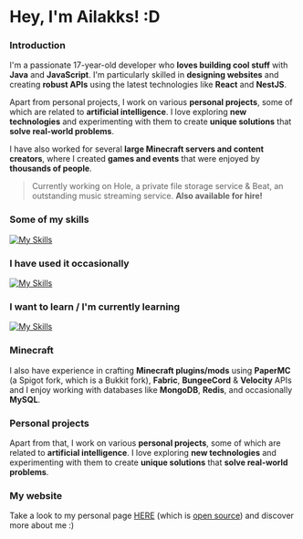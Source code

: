 # **Hey, I'm Ailakks! :D**

### **Introduction**
I'm a passionate 17-year-old developer who **loves building cool stuff** with **Java** and **JavaScript**. I'm particularly skilled in **designing websites** and creating **robust APIs** using the latest technologies like **React** and **NestJS**.

Apart from personal projects, I work on various **personal projects**, some of which are related to **artificial intelligence**. I love exploring **new technologies** and experimenting with them to create **unique solutions** that **solve real-world problems**.

I have also worked for several **large Minecraft servers and content creators**, where I created **games and events** that were enjoyed by **thousands of people**.

> Currently working on Hole, a private file storage service & Beat, an outstanding music streaming service. **Also available for hire!**

### **Some of my skills**

[![My Skills](https://skillicons.dev/icons?i=java,js,ts,linux,html,css,tailwindcss,react,vue,nextjs,webflow,vite,electron,express,graphql,apollo,nestjs,sqlite,mysql,mongo,redis,bots,nginx,cloudflare,vercel,grafana,git,nodejs,maven,gradle,gcp,azure,heroku,vscode,idea,postman,codepen,replit&perline=10)](https://skillicons.dev)

### **I have used it occasionally**

[![My Skills](https://skillicons.dev/icons?i=aws,unity,androidstudio,figma,postgres)](https://skillicons.dev)

### **I want to learn / I'm currently learning**

[![My Skills](https://skillicons.dev/icons?i=activitypub,fediverse,astro,tailwind,docker,rabbitmq,firebase,workers,rust,kotlin)](https://skillicons.dev)

### **Minecraft**
I also have experience in crafting **Minecraft plugins/mods** using **PaperMC** (a Spigot fork, which is a Bukkit fork), **Fabric**, **BungeeCord** & **Velocity** APIs and I enjoy working with databases like **MongoDB**, **Redis**, and occasionally **MySQL**.

### **Personal projects**

Apart from that, I work on various **personal projects**, some of which are related to **artificial intelligence**. I love exploring **new technologies** and experimenting with them to create **unique solutions** that **solve real-world problems**.

### My website
Take a look to my personal page [HERE](https://ailakks.dev/) (which is [open source](https://github.com/Ailakks/dotme)) and discover more about me :)
